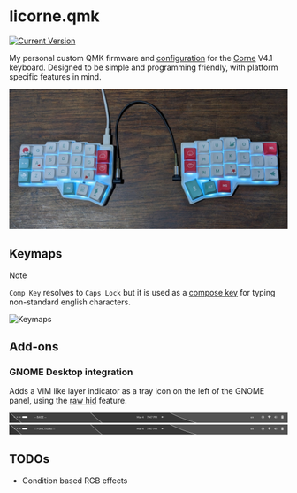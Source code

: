 # licorne.qmk

[![Current Version](https://img.shields.io/github/tag/qmk/qmk_firmware.svg)](https://github.com/qmk/qmk_firmware/tags)

My personal custom QMK firmware and [configuration](./keyboards/crkbd/keymaps/luckasranarison) for the [Corne](https://github.com/foostan/crkbd) V4.1 keyboard. Designed to be simple and programming friendly, with platform specific features in mind.

![Licorne](./assets/licorne.jpg)

## Keymaps

> [!NOTE]
> `Comp Key` resolves to `Caps Lock` but it is used as a [compose key](https://en.wikipedia.org/wiki/Compose_key) for typing non-standard english characters.

![Keymaps](././keyboards/crkbd/keymaps/luckasranarison/keymap.svg)

## Add-ons

### GNOME Desktop integration

Adds a VIM like layer indicator as a tray icon on the left of the GNOME panel, using the [raw hid](https://docs.qmk.fm/features/rawhid) feature.

![Extension preview](./assets/extension-2.png)
![Extension preview](./assets/extension-1.png)

## TODOs

- Condition based RGB effects
